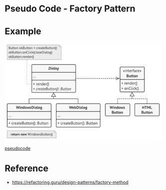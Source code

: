 # Pseudo Code - Factory Pattern

# Example
![alt text](pseudo_pic.png)

[pseudocode](pseudocode.txt)

# Reference
- https://refactoring.guru/design-patterns/factory-method
